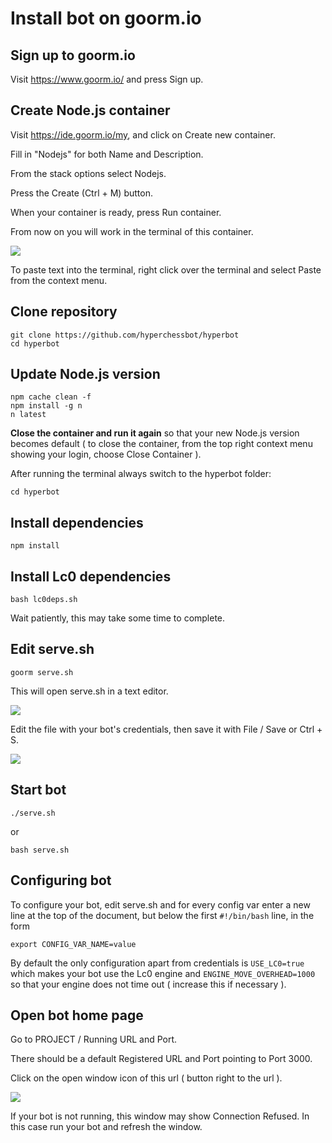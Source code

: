 # Install bot on goorm.io

## Sign up to goorm.io

Visit https://www.goorm.io/ and press Sign up.

## Create Node.js container

Visit https://ide.goorm.io/my, and click on Create new container.

Fill in "Nodejs" for both Name and Description.

From the stack options select Nodejs.

Press the Create (Ctrl + M) button.

When your container is ready, press Run container.

From now on you will work in the terminal of this container.

![](https://i.imgur.com/hW8JcyR.png)

To paste text into the terminal, right click over the terminal and select Paste from the context menu.

## Clone repository

```
git clone https://github.com/hyperchessbot/hyperbot
cd hyperbot
```

## Update Node.js version

```
npm cache clean -f
npm install -g n
n latest
```

**Close the container and run it again** so that your new Node.js version becomes default ( to close the container, from the top right context menu showing your login, choose Close Container ).

After running the terminal always switch to the hyperbot folder:

```
cd hyperbot
```

## Install dependencies

```
npm install
```

## Install Lc0 dependencies

```
bash lc0deps.sh
```

Wait patiently, this may take some time to complete.

## Edit serve.sh

```
goorm serve.sh
```

This will open serve.sh in a text editor.

![](https://i.imgur.com/en06fJn.png)

Edit the file with your bot's credentials, then save it with File / Save or Ctrl + S.

![](https://i.imgur.com/QWEtshk.png)

## Start bot

```
./serve.sh
```

or

```
bash serve.sh
```

## Configuring bot

To configure your bot, edit serve.sh and for every config var enter a new line at the top of the document, but below the first `#!/bin/bash` line, in the form

```
export CONFIG_VAR_NAME=value
```

By default the only configuration apart from credentials is `USE_LC0=true` which makes your bot use the Lc0 engine and `ENGINE_MOVE_OVERHEAD=1000` so that your engine does not time out ( increase this if necessary ).

## Open bot home page

Go to PROJECT / Running URL and Port.

There should be a default Registered URL and Port pointing to Port 3000.

Click on the open window icon of this url ( button right to the url ).

![](https://i.imgur.com/6emvf27.png)

If your bot is not running, this window may show Connection Refused. In this case run your bot and refresh the window.